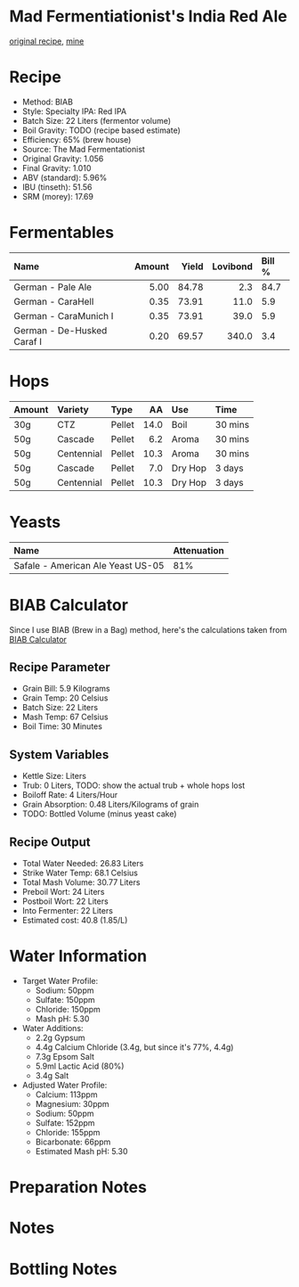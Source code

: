 Mad Fermentiationist's India Red Ale
================

[original recipe](https://www.themadfermentationist.com/2011/04/india-red-ale-recipe.html), [mine](https://www.brewersfriend.com/homebrew/recipe/view/899493/mad-fermentationist-s-india-red-ale)

Recipe
======

-   Method: BIAB
-   Style: Specialty IPA: Red IPA
-   Batch Size: 22 Liters (fermentor volume)
-   Boil Gravity: TODO (recipe based estimate)
-   Efficiency: 65% (brew house)
-   Source: The Mad Fermentationist
-   Original Gravity: 1.056
-   Final Gravity: 1.010
-   ABV (standard): 5.96%
-   IBU (tinseth): 51.56
-   SRM (morey): 17.69

Fermentables
============

| Name                       |  Amount|  Yield|  Lovibond| Bill % |
|:---------------------------|-------:|------:|---------:|:-------|
| German - Pale Ale          |    5.00|  84.78|       2.3| 84.7   |
| German - CaraHell          |    0.35|  73.91|      11.0| 5.9    |
| German - CaraMunich I      |    0.35|  73.91|      39.0| 5.9    |
| German - De-Husked Caraf I |    0.20|  69.57|     340.0| 3.4    |

Hops
====

| Amount | Variety    | Type   |    AA| Use     | Time    |
|:-------|:-----------|:-------|-----:|:--------|:--------|
| 30g    | CTZ        | Pellet |  14.0| Boil    | 30 mins |
| 50g    | Cascade    | Pellet |   6.2| Aroma   | 30 mins |
| 50g    | Centennial | Pellet |  10.3| Aroma   | 30 mins |
| 50g    | Cascade    | Pellet |   7.0| Dry Hop | 3 days  |
| 50g    | Centennial | Pellet |  10.3| Dry Hop | 3 days  |

Yeasts
======

| Name                              | Attenuation |
|:----------------------------------|:------------|
| Safale - American Ale Yeast US-05 | 81%         |

BIAB Calculator
===============

Since I use BIAB (Brew in a Bag) method, here's the calculations taken from [BIAB Calculator](http://www.biabcalculator.com/)

Recipe Parameter
----------------

-   Grain Bill: 5.9 Kilograms
-   Grain Temp: 20 Celsius
-   Batch Size: 22 Liters
-   Mash Temp: 67 Celsius
-   Boil Time: 30 Minutes

System Variables
----------------

-   Kettle Size: Liters
-   Trub: 0 Liters, TODO: show the actual trub + whole hops lost
-   Boiloff Rate: 4 Liters/Hour
-   Grain Absorption: 0.48 Liters/Kilograms of grain
-   TODO: Bottled Volume (minus yeast cake)

Recipe Output
-------------

-   Total Water Needed: 26.83 Liters
-   Strike Water Temp: 68.1 Celsius
-   Total Mash Volume: 30.77 Liters
-   Preboil Wort: 24 Liters
-   Postboil Wort: 22 Liters
-   Into Fermenter: 22 Liters
-   Estimated cost: 40.8 (1.85/L)

Water Information
=================

-   Target Water Profile:
    -   Sodium: 50ppm
    -   Sulfate: 150ppm
    -   Chloride: 150ppm
    -   Mash pH: 5.30
-   Water Additions:
    -   2.2g Gypsum
    -   4.4g Calcium Chloride (3.4g, but since it's 77%, 4.4g)
    -   7.3g Epsom Salt
    -   5.9ml Lactic Acid (80%)
    -   3.4g Salt
-   Adjusted Water Profile:
    -   Calcium: 113ppm
    -   Magnesium: 30ppm
    -   Sodium: 50ppm
    -   Sulfate: 152ppm
    -   Chloride: 155ppm
    -   Bicarbonate: 66ppm
    -   Estimated Mash pH: 5.30

Preparation Notes
=================

Notes
=====

Bottling Notes
==============
